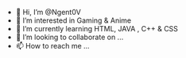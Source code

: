 - 👋 Hi, I’m @Ngent0V
- 👀 I’m interested in Gaming & Anime
- 🌱 I’m currently learning HTML, JAVA , C++ & CSS
- 💞️ I’m looking to collaborate on ...
- 📫 How to reach me ...

<!---
Ngent0V/Ngent0V is a ✨ special ✨ repository because its `README.md` (this file) appears on your GitHub profile.
You can click the Preview link to take a look at your changes.
--->
